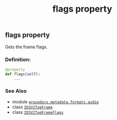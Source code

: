 ﻿---
title: flags property
second_title: GroupDocs.Metadata for Python via .NET API References
description: 
type: docs
url: /python-net/groupdocs.metadata.formats.audio/id3v2tagframe/flags/
is_root: false
weight: 120
---

## flags property


Gets the frame flags.
### Definition:
```python
@property
def flags(self):
    ...
```

### See Also
* module [`groupdocs.metadata.formats.audio`](../../)
* class [`ID3V2TagFrame`](/metadata/python-net/groupdocs.metadata.formats.audio/id3v2tagframe)
* class [`ID3V2TagFrameFlags`](/metadata/python-net/groupdocs.metadata.formats.audio/id3v2tagframeflags)
